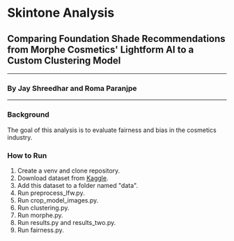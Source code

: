 # Skintone Analysis
## Comparing Foundation Shade Recommendations from Morphe Cosmetics' Lightform AI to a Custom Clustering Model
---
### By Jay Shreedhar and Roma Paranjpe
---
### Background
The goal of this analysis is to evaluate fairness and bias in the cosmetics industry. 

### How to Run
1. Create a venv and clone repository.
2. Download dataset from [Kaggle](https://www.kaggle.com/datasets/jessicali9530/lfw-dataset).
3. Add this dataset to a folder named "data".
4. Run preprocess_lfw.py.
5. Run crop_model_images.py.
6. Run clustering.py.
7. Run morphe.py.
8. Run results.py and results_two.py.
9. Run fairness.py.
